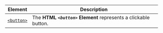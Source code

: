 | Element | Description |
| --- | --- |
| [`<button>`](/en-US/docs/Web/HTML/Element/button "The HTML <button> Element represents a clickable button.") | The **HTML _`<button>`_ Element** represents a clickable button. |
